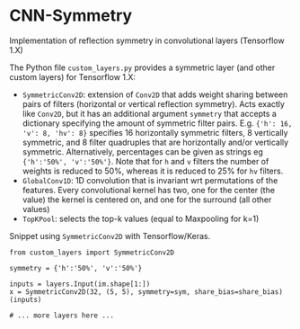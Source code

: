 # CNN-Symmetry
Implementation of reflection symmetry in convolutional layers (Tensorflow 1.X)


The Python file `custom_layers.py` provides a symmetric layer (and other custom layers) for Tensorflow 1.X:

- `SymmetricConv2D`: extension of `Conv2D` that adds weight sharing between pairs of filters (horizontal or vertical reflection symmetry). Acts exactly like `Conv2D`, but it has an additional argument `symmetry` that accepts a dictionary specifying the amount of symmetric filter pairs. E.g. `{'h': 16, 'v': 8, 'hv': 8}` specifies 16 horizontally symmetric filters, 8 vertically symmetric, and 8 filter quadruples that are horizontally and/or vertically symmetric. Alternatively, percentages can be given as strings eg `{'h':'50%', 'v':'50%'}`. Note that for `h` and `v` filters the number of weights is reduced to 50\%, whereas it is reduced to 25\% for `hv` filters.
- `GlobalConv1D`: 1D convolution that is invariant wrt permutations of the features. Every convolutional kernel has two, one for the center (the value) the kernel is centered on, and one for the surround (all other values)
- `TopKPool`: selects the top-k values (equal to Maxpooling for k=1)


Snippet using `SymmetricConv2D` with Tensorflow/Keras.

```
from custom_layers import SymmetricConv2D

symmetry = {'h':'50%', 'v':'50%'}

inputs = layers.Input(im.shape[1:])
x = SymmetricConv2D(32, (5, 5), symmetry=sym, share_bias=share_bias)(inputs)

# ... more layers here ...
```
